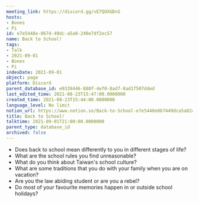 ```yaml
---
meeting_link: https://discord.gg/vE7QUXGDnS
hosts:
- Bones
- Pi
id: e7e5448e-0674-49dc-a5a0-240e7df2ec57
name: Back to School!
tags:
- Talk
- 2021-09-01
- Bones
- Pi
indexDate: 2021-09-01
object: page
platform: Discord
parent_database_id: e9339446-880f-4ef0-8ad7-8ad1f507dded
last_edited_time: 2021-08-23T15:47:00.0000000
created_time: 2021-08-23T15:44:00.0000000
language_level: No limit
notion_url: https://www.notion.so/Back-to-School-e7e5448e067449dca5a0240e7df2ec57
title: Back to School!
talktime: 2021-09-01T21:00:00.0000000
parent_type: database_id
archived: false
---
```


   - Does back to school mean differently to you in different stages of life?
   - What are the school rules you find unreasonable?
   - What do you think about Taiwan's school culture?
   - What are some traditions that you do with your family when you are on vacation?
   - Are you the law abiding student or are you a rebel?
   - Do most of your favourite memories happen in or outside school holidays?








